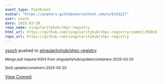 ```yaml
---
event_type: PushEvent
avatar: "https://avatars.githubusercontent.com/u/814322?"
user: vsoch
date: 2025-03-20
repo_name: singularityhub/shpc-registry
html_url: https://github.com/singularityhub/shpc-registry/commit/950c6fbacff600960defc3a825f0827cf6528f0e
repo_url: https://github.com/singularityhub/shpc-registry
---
```


<a href='https://github.com/vsoch' target='_blank'>vsoch</a> pushed to <a href='https://github.com/singularityhub/shpc-registry' target='_blank'>singularityhub/shpc-registry</a>

<small>Merge pull request #304 from singularityhub/update/containers-2025-03-20

[bot] update/containers-2025-03-20</small>

<a href='https://github.com/singularityhub/shpc-registry/commit/950c6fbacff600960defc3a825f0827cf6528f0e' target='_blank'>View Commit</a>